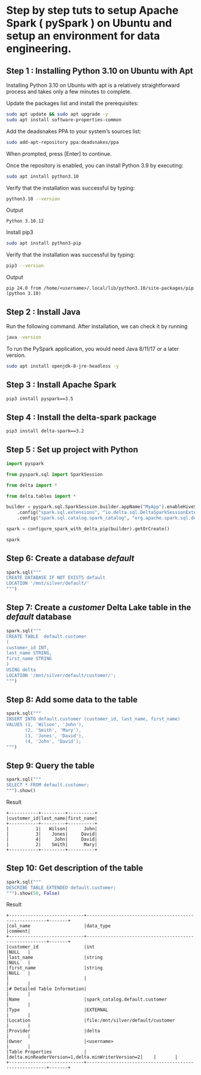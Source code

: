 # Step by step tuts to setup Apache Spark ( pySpark ) on Ubuntu and setup an environment for data engineering.


## Step 1 : Installing Python 3.10 on Ubuntu with Apt
Installing Python 3.10 on Ubuntu with apt is a relatively straightforward process and takes only a few minutes to complete.

Update the packages list and install the prerequisites:
``` Bash
sudo apt update && sudo apt upgrade -y
sudo apt install software-properties-common
```

Add the deadsnakes PPA to your system’s sources list:
``` Bash
sudo add-apt-repository ppa:deadsnakes/ppa
```
When prompted, press [Enter] to continue.

Once the repository is enabled, you can install Python 3.9 by executing:
``` Bash
sudo apt install python3.10
```

Verify that the installation was successful by typing:
``` Bash
python3.10 --version
```
Output
```
Python 3.10.12
```

Install pip3
``` Bash
sudo apt install python3-pip
```

Verify that the installation was successful by typing:
``` Bash
pip3 --version
```
Output
```
pip 24.0 from /home/<username>/.local/lib/python3.10/site-packages/pip (python 3.10)
```

## Step 2 : Install Java

Run the following command. After installation, we can check it by running
``` Bash
java -version
```
To run the PySpark application, you would need Java 8/11/17 or a later version.
``` Bash
sudo apt install openjdk-8-jre-headless -y
```

## Step 3 : Install Apache Spark
``` Bash
pip3 install pyspark==3.5
```

## Step 4 : Install the delta-spark package
``` Bash
pip3 install delta-spark==3.2
```

## Step 5 : Set up project with Python
``` Python
import pyspark

from pyspark.sql import SparkSession

from delta import *

from delta.tables import *

builder = pyspark.sql.SparkSession.builder.appName("MyApp").enableHiveSupport() \
    .config("spark.sql.extensions", "io.delta.sql.DeltaSparkSessionExtension") \
    .config("spark.sql.catalog.spark_catalog", "org.apache.spark.sql.delta.catalog.DeltaCatalog")

spark = configure_spark_with_delta_pip(builder).getOrCreate()

spark
```
## Step 6: Create a database *default*
``` Python
spark.sql("""
CREATE DATABASE IF NOT EXISTS default
LOCATION '/mnt/silver/default/'
""")
```

## Step 7: Create a *customer* Delta Lake table in the *default* database
``` Python
spark.sql("""
CREATE TABLE  default.customer
(
customer_id INT,
last_name STRING,
first_name STRING
)
USING delta
LOCATION '/mnt/silver/default/customer/';
""")
```

## Step 8: Add some data to the table
``` Python
spark.sql("""
INSERT INTO default.customer (customer_id, last_name, first_name) 
VALUES (1, 'Wilson', 'John'),
       (2, 'Smith', 'Mary'),
       (3, 'Jones', 'David'),
       (4, 'John', 'David');
""")
```

## Step 9: Query the table
``` Python
spark.sql("""
SELECT * FROM default.customer;
""").show()
```
Result
```
+-----------+---------+----------+
|customer_id|last_name|first_name|
+-----------+---------+----------+
|          1|   Wilson|      John|
|          3|    Jones|     David|
|          4|     John|     David|
|          2|    Smith|      Mary|
+-----------+---------+----------+
```

## Step 10: Get description of the table
``` Python
spark.sql("""
DESCRIBE TABLE EXTENDED default.customer;
""").show(50, False)
```
Result
```
+----------------------------+-------------------------------------------------------+-------+
|col_name                    |data_type                                              |comment|
+----------------------------+-------------------------------------------------------+-------+
|customer_id                 |int                                                    |NULL   |
|last_name                   |string                                                 |NULL   |
|first_name                  |string                                                 |NULL   |
|                            |                                                       |       |
|# Detailed Table Information|                                                       |       |
|Name                        |spark_catalog.default.customer                         |       |
|Type                        |EXTERNAL                                               |       |
|Location                    |file:/mnt/silver/default/customer                      |       |
|Provider                    |delta                                                  |       |
|Owner                       |<username>                                             |       |
|Table Properties            |[delta.minReaderVersion=1,delta.minWriterVersion=2]    |       |
+----------------------------+-------------------------------------------------------+-------+
```

